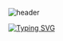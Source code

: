 ![header](https://capsule-render.vercel.app/api?type=waving&height=300&color=0:89fffd,100:ef32d9&text=Welcome%20to%-nl-Taeri's%20Github&textBg=false&fontColor=ffffff&animation=twinkling&stroke=a82da8&fontAlignY=24&reversal=true&fontSize=90&strokeWidth=2)

[![Typing SVG](https://readme-typing-svg.demolab.com?font=Fira+Code&pause=1000&color=4277F7&random=false&width=550&lines=I'm+studying+to+become+a+full-stack+developer)](https://git.io/typing-svg)
